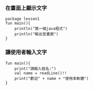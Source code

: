 ### 在畫面上顯示文字
```
package lesson1
fun main(){
	println("第一個java程式")
	println("輸出至畫面")
}
```


### 讓使用者輸入文字
```
fun main(){
    print("請輸入姓名:")
    val name = readLine()!!
    print("歡迎" + name + "使用本軟體")
}
```